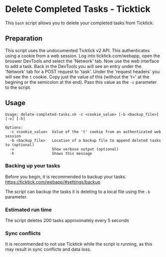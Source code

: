 # Delete Completed Tasks - Ticktick

This `bash` script allows you to delete your completed tasks from Ticktick.

## Preparation
This script uses the undocumented Ticktick v2 API. This authenticates using a cookie from a web session. Log into ticktick.com/webapp, open the broswer DevTools and select the 'Network' tab. Now use the web interface to add a task. Back in the DevTools you will see an entry under the 'Network' tab for a POST request to 'task'. Under the 'request headers' you will see the `t` cookie. Copy just the value of this (without the 't=' at the begining or the semicolon at the end). Pass this value as the `-c` parameter to the script. 

## Usage
```
Usage: delete-completed-tasks.sh -c <cookie_value> [-b <backup_file>] [-v] [-h]

Options:
  -c <cookie_value>  Value of the 't' cookie from an authenticated web session
  -b <backup_file>   Location of a backup file to append deleted tasks to (optional)
  -v                 Show verbose output (optional)
  -h                 Shows this message
```

### Backing up your tasks
Before you begin, it is recommended to backup your tasks. https://ticktick.com/webapp/#settings/backup

The script can backup the tasks it is deleting to a local file using the `-b` parameter.

### Estimated run time
The script deletes 200 tasks approximately every 5 seconds

### Sync conflicts
It is recommended to not use Ticktick while the script is running, as this may result in sync conflicts and data loss.
